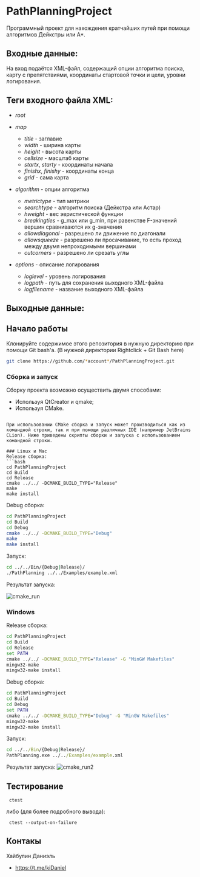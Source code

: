 # PathPlanningProject
Программный проект для нахождения кратчайших путей при помощи алгоритмов Дейкстры или A*.

## Входные данные:
На вход подаётся XML-файл, содержащий опции алгоритма поиска, карту с препятствиями, координаты стартовой точки и цели, уровни логирования.

## Теги входного файла XML:

- _root_

- _map_
  - _title_ - заглавие
  - _width_ - ширина карты
  - _height_ - высота карты
  - _cellsize_ - масштаб карты
  - _startx_, _starty_ - координаты начала
  - _finishx_, _finishy_ - координаты конца
  - _grid_ - сама карта
 
- _algorithm_ - опции алгоритма
  - _metrictype_ - тип метрики
  - _searchtype_ - алгоритм поиска (Дейкстра или Астар)
  - _hweight_ - вес эвристической функции
  - _breakingties_ - g_max или g_min, при равенстве F-значений вершин сравниваются их g-значения
  - _allowdiagonal_ - разрешено ли движение по диагонали
  - _allowsqueeze_ - разрешено ли просачивание, то есть проход между двумя непроходимыми вершинами
  - _cutcorners_ - разрешено ли срезать углы
 
- _options_ - описание логирования
  - _loglevel_ - уровень логирования
  - _logpath_ - путь для сохранения выходного XML-файла
  - _logfilename_ - название выходного XML-файла
  
## Выходные данные:

## Начало работы
Клонируйте содержимое этого репозитория в нужную директорию при помощи Git bash'a. (В нужной директории Rightclick + Git Bash here)
```bash
git clone https://github.com/*account*/PathPlanningProject.git
```

### Сборка и запуск

Сборку проекта возможно осуществить двумя способами:
- Используя QtCreator и qmake;
- Используя CMake.
```

При использовании CMake сборка и запуск может производиться как из командной строки, так и при помощи различных IDE (например JetBrains CLion). Ниже приведены скрипты сборки и запуска с использованием командной строки.

### Linux и Mac
Release сборка:
```bash
cd PathPlanningProject
cd Build
cd Release
cmake ../../ -DCMAKE_BUILD_TYPE="Release"
make
make install
```

Debug сборка:
```bash
cd PathPlanningProject
cd Build
cd Debug
cmake ../../ -DCMAKE_BUILD_TYPE="Debug"
make
make install
```

Запуск:
```bash
cd ../../Bin/{Debug|Release}/
./PathPlanning ../../Examples/example.xml
```
Результат запуска:

![cmake_run](./Images/cmake1.png)

### Windows
Release сборка:
```cmd
cd PathPlanningProject
cd Build
cd Release
set PATH
cmake ../../ -DCMAKE_BUILD_TYPE="Release" -G "MinGW Makefiles"
mingw32-make
mingw32-make install
```

Debug сборка:
```cmd
cd PathPlanningProject
cd Build
cd Debug
set PATH
cmake ../../ -DCMAKE_BUILD_TYPE="Debug" -G "MinGW Makefiles"
mingw32-make
mingw32-make install
```

Запуск:
```cmd
cd ../../Bin/{Debug|Release}/
PathPlanning.exe ../../Examples/example.xml
```

Результат запуска:
![cmake_run2](./Images/cmake.png)

## Тестирование 
```
 ctest
```

либо (для более подробного вывода):
```
 ctest --output-on-failure
```
## Контакы
Хайбулин Даниэль
- https://t.me/kiDaniel
